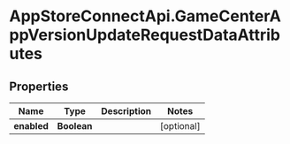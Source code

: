 # AppStoreConnectApi.GameCenterAppVersionUpdateRequestDataAttributes

## Properties

Name | Type | Description | Notes
------------ | ------------- | ------------- | -------------
**enabled** | **Boolean** |  | [optional] 


